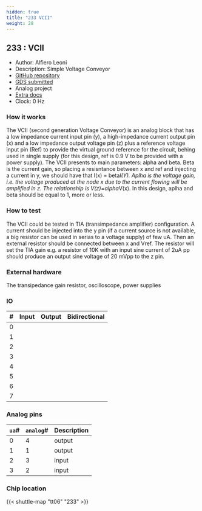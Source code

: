 ```yaml
---
hidden: true
title: "233 VCII"
weight: 28
---
```


## 233 : VCII

* Author: Alfiero Leoni
* Description: Simple Voltage Conveyor
* [GitHub repository](https://github.com/alfiero88/tt06-VCII)
* [GDS submitted](https://github.com/alfiero88/tt06-VCII/actions/runs/8752262339)
* Analog project
* [Extra docs]()
* Clock: 0 Hz

<!---

This file is used to generate your project datasheet. Please fill in the information below and delete any unused
sections.

You can also include images in this folder and reference them in the markdown. Each image must be less than
512 kb in size, and the combined size of all images must be less than 1 MB.
-->


### How it works

The VCII (second generation Voltage Conveyor) is an analog block that has a low impedance current input pin (y), a high-impedance current output pin (x) and a low impedance output voltage pin (z) plus a reference voltage input pin (Ref) to provide the virtual ground reference for the circuit, behing used in single supply (for this design, ref is 0.9 V to be provided with a power supply). The VCII presents to main parameters: alpha and beta. Beta is the current gain, so placing a resisntance between x and ref and injecting a current in y, we should have that I(x) = beta*I(Y). Aplha is the voltage gain, i.e. the voltage produced at the node x due to the current flowing will be amplified in z. The relationship is V(z)=alpha*V(x). In this design, aplha and beta should be equal to 1, more or less.

### How to test

The VCII could be tested in TIA (transimpedance amplifier) configuration. A current should be injected into the y pin (if a current source is not available, a big resistor can be used in serias to a voltage supply) of few uA. Then an external resistor should be connected between x and Vref. The resistor will set the TIA gain e.g. a resistor of 10K with an input sine current of 2uA pp should produce an output sine voltage of 20 mVpp to the z pin.

### External hardware

The transipedance gain resistor, oscilloscope, power supplies


### IO

| #             | Input    | Output   | Bidirectional   |
| ------------- | -------- | -------- | --------------- |
| 0 |   |   |         |
| 1 |   |   |         |
| 2 |   |   |         |
| 3 |   |   |         |
| 4 |   |   |         |
| 5 |   |   |         |
| 6 |   |   |         |
| 7 |   |   |         |

### Analog pins

| `ua`#        | `analog`#        | Description         |
| ------------ | ---------------- | ------------------- |
| 0 | 4 | output           |
| 1 | 1 | output           |
| 2 | 3 | input           |
| 3 | 2 | input           |

### Chip location

{{< shuttle-map "tt06" "233" >}}
